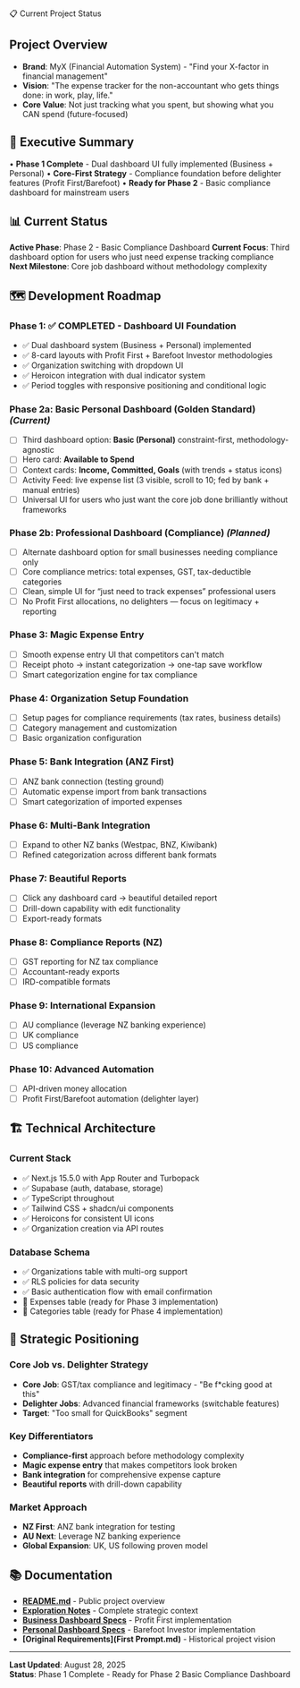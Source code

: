 📋 Current Project Status

## Project Overview
- **Brand**: MyX (Financial Automation System) - 
"Find your X-factor in financial management"
- **Vision**: "The expense tracker for the 
non-accountant who gets things done: in work, 
play, life."
- **Core Value**: Not just tracking what you 
spent, but showing what you CAN spend 
(future-focused)

## 🎯 Executive Summary
• **Phase 1 Complete** - Dual dashboard UI fully implemented (Business + Personal)
• **Core-First Strategy** - Compliance foundation before delighter features (Profit First/Barefoot)
• **Ready for Phase 2** - Basic compliance dashboard for mainstream users

## 📊 Current Status
**Active Phase**: Phase 2 - Basic Compliance Dashboard
**Current Focus**: Third dashboard option for users who just need expense tracking compliance
**Next Milestone**: Core job dashboard without methodology complexity

## 🗺️ Development Roadmap

### **Phase 1: ✅ COMPLETED** - Dashboard UI Foundation
- ✅ Dual dashboard system (Business + Personal) implemented
- ✅ 8-card layouts with Profit First + Barefoot Investor methodologies
- ✅ Organization switching with dropdown UI
- ✅ Heroicon integration with dual indicator system
- ✅ Period toggles with responsive positioning and conditional logic

### **Phase 2a: Basic Personal Dashboard (Golden Standard)** *(Current)*
- [ ] Third dashboard option: **Basic (Personal)** constraint-first, methodology-agnostic
- [ ] Hero card: **Available to Spend**
- [ ] Context cards: **Income, Committed, Goals** (with trends + status icons)
- [ ] Activity Feed: live expense list (3 visible, scroll to 10; fed by bank + manual entries)
- [ ] Universal UI for users who just want the core job done brilliantly without frameworks

### **Phase 2b: Professional Dashboard (Compliance)** *(Planned)*
- [ ] Alternate dashboard option for small businesses needing compliance only
- [ ] Core compliance metrics: total expenses, GST, tax-deductible categories
- [ ] Clean, simple UI for “just need to track expenses” professional users
- [ ] No Profit First allocations, no delighters — focus on legitimacy + reporting

### **Phase 3: Magic Expense Entry**
- [ ] Smooth expense entry UI that competitors can't match
- [ ] Receipt photo → instant categorization → one-tap save workflow
- [ ] Smart categorization engine for tax compliance

### **Phase 4: Organization Setup Foundation**
- [ ] Setup pages for compliance requirements (tax rates, business details)
- [ ] Category management and customization
- [ ] Basic organization configuration

### **Phase 5: Bank Integration (ANZ First)**
- [ ] ANZ bank connection (testing ground)
- [ ] Automatic expense import from bank transactions
- [ ] Smart categorization of imported expenses

### **Phase 6: Multi-Bank Integration**
- [ ] Expand to other NZ banks (Westpac, BNZ, Kiwibank)
- [ ] Refined categorization across different bank formats

### **Phase 7: Beautiful Reports**
- [ ] Click any dashboard card → beautiful detailed report
- [ ] Drill-down capability with edit functionality
- [ ] Export-ready formats

### **Phase 8: Compliance Reports (NZ)**
- [ ] GST reporting for NZ tax compliance
- [ ] Accountant-ready exports
- [ ] IRD-compatible formats

### **Phase 9: International Expansion**
- [ ] AU compliance (leverage NZ banking experience)
- [ ] UK compliance
- [ ] US compliance

### **Phase 10: Advanced Automation**
- [ ] API-driven money allocation
- [ ] Profit First/Barefoot automation (delighter layer)

## 🏗️ Technical Architecture

### **Current Stack**
- ✅ Next.js 15.5.0 with App Router and Turbopack
- ✅ Supabase (auth, database, storage)
- ✅ TypeScript throughout
- ✅ Tailwind CSS + shadcn/ui components
- ✅ Heroicons for consistent UI icons
- ✅ Organization creation via API routes

### **Database Schema**
- ✅ Organizations table with multi-org support
- ✅ RLS policies for data security
- ✅ Basic authentication flow with email confirmation
- 🔄 Expenses table (ready for Phase 3 implementation)
- 🔄 Categories table (ready for Phase 4 implementation)

## 🎯 Strategic Positioning

### **Core Job vs. Delighter Strategy**
- **Core Job**: GST/tax compliance and legitimacy - "Be f*cking good at this"
- **Delighter Jobs**: Advanced financial frameworks (switchable features)
- **Target**: "Too small for QuickBooks" segment

### **Key Differentiators**
- **Compliance-first** approach before methodology complexity
- **Magic expense entry** that makes competitors look broken
- **Bank integration** for comprehensive expense capture
- **Beautiful reports** with drill-down capability

### **Market Approach**
- **NZ First**: ANZ bank integration for testing
- **AU Next**: Leverage NZ banking experience
- **Global Expansion**: UK, US following proven model

## 📚 Documentation
- **[README.md](README.md)** - Public project overview
- **[Exploration Notes](expense-tracker/EXPLORATION_NOTES.md)** - Complete strategic context
- **[Business Dashboard Specs](expense-tracker/profit-first-dashboard.md)** - Profit First implementation
- **[Personal Dashboard Specs](expense-tracker/barefoot-investor-dashboard)** - Barefoot Investor implementation
- **[Original Requirements](First Prompt.md)** - Historical project vision

---

**Last Updated**: August 28, 2025  
**Status**: Phase 1 Complete - Ready for Phase 2 Basic Compliance Dashboard
